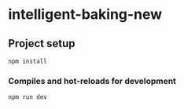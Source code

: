 # intelligent-baking-new

## Project setup
```
npm install
```

### Compiles and hot-reloads for development
```
npm run dev
```
